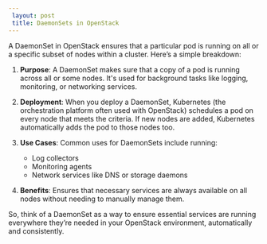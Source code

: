 ```yaml
---
 layout: post
 title: DaemonSets in OpenStack
---
```



A DaemonSet in OpenStack ensures that a particular pod is running on all or a specific subset of nodes within a cluster. Here’s a simple breakdown:

1. **Purpose**: A DaemonSet makes sure that a copy of a pod is running across all or some nodes. It's used for background tasks like logging, monitoring, or networking services.

2. **Deployment**: When you deploy a DaemonSet, Kubernetes (the orchestration platform often used with OpenStack) schedules a pod on every node that meets the criteria. If new nodes are added, Kubernetes automatically adds the pod to those nodes too.

3. **Use Cases**: Common uses for DaemonSets include running:
   - Log collectors
   - Monitoring agents
   - Network services like DNS or storage daemons

4. **Benefits**: Ensures that necessary services are always available on all nodes without needing to manually manage them.

So, think of a DaemonSet as a way to ensure essential services are running everywhere they’re needed in your OpenStack environment, automatically and consistently.